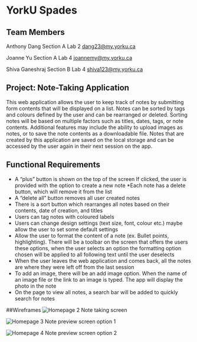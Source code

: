 # YorkU Spades

## Team Members
Anthony Dang
Section A Lab 2
dang23@my.yorku.ca

Joanne Yu
Section A Lab 4
joannemy@my.yorku.ca

Shiva Ganeshraj
Section B Lab 4
shiva123@my.yorku.ca

## Project: Note-Taking Application
This web application allows the user to keep track of notes by submitting form contents that will be displayed on a list. Notes can be sorted by tags and colours defined by the user and can be rearranged or deleted. Sorting notes will be based on multiple factors such as titles, dates, tags, or note contents. Additional features may include the ability to upload images as notes, or to save the note contents as a downloadable file. Notes that are created by this application are saved on the local storage and can be accessed by the user again in their next session on the app.

## Functional Requirements
* A “plus” button is shown on the top of the screen If clicked, the user is provided with the option to create a new note
*Each note has a delete button, which will remove it from the list
* A “delete all” button removes all user created notes
* There is a sort button which rearranges all notes based on their contents, date of creation, and titles
* Users can tag notes with coloured labels
* Users can change design settings (text size, font, colour etc.) maybe allow the user to set some default settings
* Allow the user to format the content of a note (ex. Bullet points, highlighting). There will be a toolbar on the screen that offers the users these options, when the user selects an option the formatting option chosen will be applied  to all following text until the user deselects  
* When the user leaves the web application and comes back, all the notes are where they were left off from the last session
* To add an image, there will be an add image option. When the name of an image file or the link to an image is typed. The app will display the photo in the note
* On the page to view all notes, a search bar will be added to quickly search for notes

##Wireframes
![Homepage 2](https://user-images.githubusercontent.com/89216084/138776400-b4e549a0-d2bd-473d-9d6a-b4cd0176254c.png)
Note taking screen

![Homepage 3](https://user-images.githubusercontent.com/89216084/138776401-61b23d0c-3624-41fa-9138-6cfdaea6b55f.png)
Note preview screen option 1

![Homepage 4](https://user-images.githubusercontent.com/89216084/138776402-832ab151-91eb-48c0-b3a4-fbea9270e2c7.png)
Note preview screen option 2
